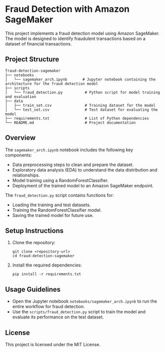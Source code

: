 # Fraud Detection with Amazon SageMaker

This project implements a fraud detection model using Amazon SageMaker. The model is designed to identify fraudulent transactions based on a dataset of financial transactions.

## Project Structure

```
fraud-detection-sagemaker
├── notebooks
│   └── sagemaker_arch.ipynb       # Jupyter notebook containing the architecture for the fraud detection model
├── scripts
│   └── fraud_detection.py          # Python script for model training and evaluation
├── data
│   ├── train_set.csv               # Training dataset for the model
│   └── test_set.csv                # Test dataset for evaluating the model
├── requirements.txt                # List of Python dependencies
└── README.md                       # Project documentation
```

## Overview

The `sagemaker_arch.ipynb` notebook includes the following key components:
- Data preprocessing steps to clean and prepare the dataset.
- Exploratory data analysis (EDA) to understand the data distribution and relationships.
- Model training using a RandomForestClassifier.
- Deployment of the trained model to an Amazon SageMaker endpoint.

The `fraud_detection.py` script contains functions for:
- Loading the training and test datasets.
- Training the RandomForestClassifier model.
- Saving the trained model for future use.

## Setup Instructions

1. Clone the repository:
   ```
   git clone <repository-url>
   cd fraud-detection-sagemaker
   ```

2. Install the required dependencies:
   ```
   pip install -r requirements.txt
   ```

## Usage Guidelines

- Open the Jupyter notebook `notebooks/sagemaker_arch.ipynb` to run the entire workflow for fraud detection.
- Use the `scripts/fraud_detection.py` script to train the model and evaluate its performance on the test dataset.

## License

This project is licensed under the MIT License.